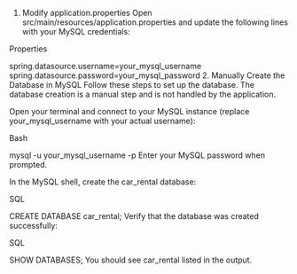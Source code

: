 1. Modify application.properties
   Open src/main/resources/application.properties and update the following lines with your MySQL credentials:

Properties

spring.datasource.username=your_mysql_username
spring.datasource.password=your_mysql_password 2. Manually Create the Database in MySQL
Follow these steps to set up the database. The database creation is a manual step and is not handled by the application.

Open your terminal and connect to your MySQL instance (replace your_mysql_username with your actual username):

Bash

mysql -u your_mysql_username -p
Enter your MySQL password when prompted.

In the MySQL shell, create the car_rental database:

SQL

CREATE DATABASE car_rental;
Verify that the database was created successfully:

SQL

SHOW DATABASES;
You should see car_rental listed in the output.
